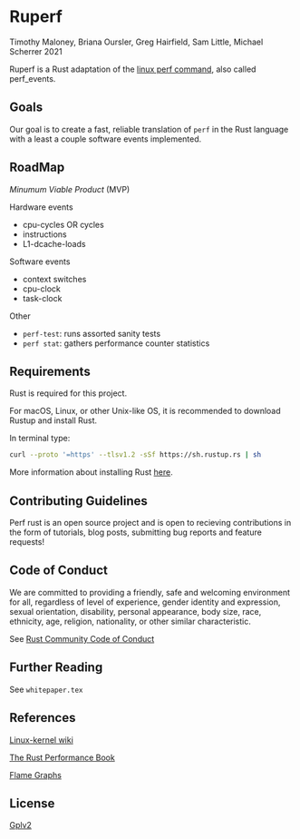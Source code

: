 # Ruperf

Timothy Maloney, Briana Oursler, Greg Hairfield, Sam Little, Michael Scherrer 2021

Ruperf is a Rust adaptation of the [linux perf command][1], also called perf_events.

## Goals

Our goal is to create a fast, reliable translation of `perf` in the Rust language with a least a couple software events implemented.


## RoadMap

*Minumum Viable Product* (MVP)

Hardware events
- cpu-cycles OR cycles
- instructions 
- L1-dcache-loads

Software events
- context switches
- cpu-clock
- task-clock

Other
- `perf-test`: runs assorted sanity tests
- `perf stat`: gathers performance counter statistics


## Requirements

Rust is required for this project.

For macOS, Linux, or other Unix-like OS, it is recommended to download Rustup and install Rust.

In terminal type:

```bash
curl --proto '=https' --tlsv1.2 -sSf https://sh.rustup.rs | sh
```

More information about installing Rust [here][3].


## Contributing Guidelines

Perf rust is an open source project and is open to recieving contributions in the form of tutorials, blog posts, submitting bug reports and feature requests!

## Code of Conduct

 We are committed to providing a friendly, safe and welcoming environment for all, regardless of level of experience, gender identity and expression, sexual orientation, disability, personal appearance, body size, race, ethnicity, age, religion, nationality, or other similar characteristic.

 See [Rust Community Code of Conduct][4]

## Further Reading

See `whitepaper.tex`

## References

[Linux-kernel wiki][5]

[The Rust Performance Book][6]

[Flame Graphs][7]

## License
[Gplv2][2]








[1]:https://perf.wiki.kernel.org/index.php/Main_Page
[2]:https://choosealicense.com/licenses/gpl-2.0/
[3]:https://www.rust-lang.org/tools/install
[4]:https://www.rust-lang.org/policies/code-of-conduct
[5]:https://perf.wiki.kernel.org/index.php/Tutorial
[6]:https://nnethercote.github.io/perf-book/introduction.html
[7]:http://www.brendangregg.com/flamegraphs.html